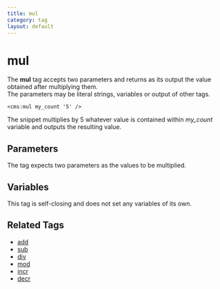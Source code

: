 ```yaml
---
title: mul
category: tag
layout: default
---
```


# mul

The **mul** tag accepts two parameters and returns as its output the value obtained after multiplying them.<br/>
The parameters may be literal strings, variables or output of other tags.

```
<cms:mul my_count '5' />
```

The snippet multiplies by 5 whatever value is contained within *my\_count* variable and outputs the resulting value.

## Parameters

The tag expects two parameters as the values to be multiplied.

## Variables

This tag is self-closing and does not set any variables of its own.

## Related Tags

*   [add](../add.html)
*   [sub](../sub.html)
*   [div](../div.html)
*   [mod](../mod.html)
*   [incr](../incr.html)
*   [decr](../decr.html)

